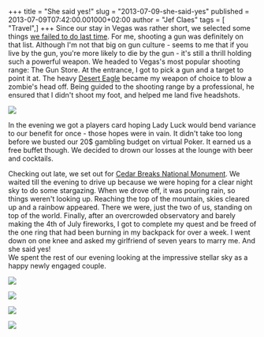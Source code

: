 +++
title = "She said yes!"
slug = "2013-07-09-she-said-yes"
published = 2013-07-09T07:42:00.001000+02:00
author = "Jef Claes"
tags = [ "Travel",]
+++
Since our stay in Vegas was rather short, we selected some things [we
failed to do last
time](http://www.jefclaes.be/2011/09/fear-and-loathing-in-las-vegas.html).
For me, shooting a gun was definitely on that list. Although I'm not
that big on gun culture - seems to me that if you live by the gun,
you're more likely to die by the gun - it's still a thrill holding such
a powerful weapon. We headed to Vegas's most popular shooting range: The
Gun Store. At the entrance, I got to pick a gun and a target to point it
at. The heavy [Desert
Eagle](http://en.wikipedia.org/wiki/IMI_Desert_Eagle) became my weapon
of choice to blow a zombie's head off. Being guided to the shooting
range by a professional, he ensured that I didn't shoot my foot, and
helped me land five headshots. 

  
  

[![](/post/images/thumbnails/2013-07-09-she-said-yes-blog5.jpg)](/post/images/2013-07-09-she-said-yes-blog5.jpg)

  
<span id="goog_402305940"></span>

In the evening we got a players card hoping Lady Luck would bend
variance to our benefit for once - those hopes were in vain. It didn't
take too long before we busted our 20$ gambling budget on virtual Poker.
It earned us a free buffet though. We decided to drown our losses at the
lounge with beer and cocktails.

  

Checking out late, we set out for [Cedar Breaks National
Monument](http://www.nps.gov/cebr/index.htm). We waited till the evening
to drive up because we were hoping for a clear night sky to do some
stargazing. When we drove off, it was pouring rain, so things weren't
looking up. Reaching the top of the mountain, skies cleared up and a
rainbow appeared. There we were, just the two of us, standing on top of
the world. Finally, after an overcrowded observatory and barely making
the 4th of July fireworks, I got to complete my quest and be freed of
the one ring that had been burning in my backpack for over a week. I
went down on one knee and asked my girlfriend of seven years to marry
me. And she said yes!  
We spent the rest of our evening looking at the impressive stellar sky
as a happy newly engaged couple.

  
  

[![](/post/images/thumbnails/2013-07-09-she-said-yes-blog4.jpg)](/post/images/2013-07-09-she-said-yes-blog4.jpg)

  

[![](/post/images/thumbnails/2013-07-09-she-said-yes-blog2.jpg)](/post/images/2013-07-09-she-said-yes-blog2.jpg)

  

[![](/post/images/thumbnails/2013-07-09-she-said-yes-blog3.jpg)](/post/images/2013-07-09-she-said-yes-blog3.jpg)

  

[![](/post/images/thumbnails/2013-07-09-she-said-yes-blog1.jpg)](/post/images/2013-07-09-she-said-yes-blog1.jpg)
